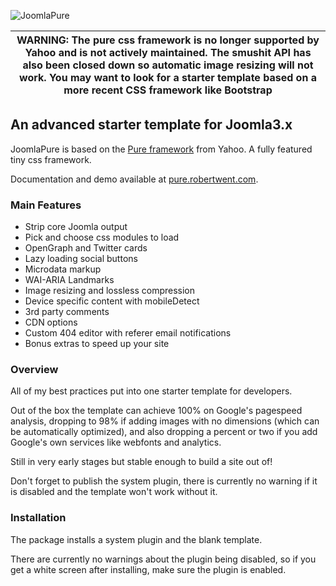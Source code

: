![JoomlaPure](https://s3-eu-west-1.amazonaws.com/joomlapure/images/joomlapure.png)

| **WARNING:** The pure css framework is no longer supported by Yahoo and is not actively maintained. The smushit API has also been closed down so automatic image resizing will not work. You may want to look for a starter template based on a more recent CSS framework like Bootstrap |
| --- |

## An advanced starter template for Joomla3.x

JoomlaPure is based on the [Pure framework](http://purecss.io/) from Yahoo. A fully featured tiny css framework.

Documentation and demo available at [pure.robertwent.com](http://pure.robertwent.com).

### Main Features

- Strip core Joomla output
- Pick and choose css modules to load
- OpenGraph and Twitter cards
- Lazy loading social buttons
- Microdata markup
- WAI-ARIA Landmarks
- Image resizing and lossless compression
- Device specific content with mobileDetect
- 3rd party comments
- CDN options
- Custom 404 editor with referer email notifications
- Bonus extras to speed up your site

### Overview

All of my best practices put into one starter template for developers.

Out of the box the template can achieve 100% on Google's pagespeed analysis, dropping to 98% if adding images with no dimensions (which can be automatically optimized), and also dropping a percent or two if you add Google's own services like webfonts and analytics.

Still in very early stages but stable enough to build a site out of!

Don't forget to publish the system plugin, there is currently no warning if it is disabled and the template won't work without it.

### Installation

The package installs a system plugin and the blank template.

There are currently no warnings about the plugin being disabled, so if you get a white screen after installing, make sure the plugin is enabled.
